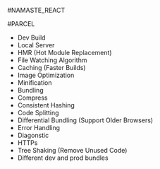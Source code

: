 #NAMASTE_REACT



#PARCEL

- Dev Build
- Local Server
- HMR (Hot Module Replacement)
- File Watching Algorithm 
- Caching (Faster Builds)
- Image Optimization
- Minification
- Bundling
- Compress
- Consistent Hashing
- Code Splitting
- Differential Bundling (Support Older Browsers)
- Error Handling 
- Diagonstic
- HTTPs
- Tree Shaking (Remove Unused Code)
- Different dev and prod bundles


